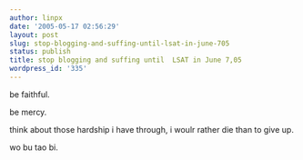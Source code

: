 ```yaml
---
author: linpx
date: '2005-05-17 02:56:29'
layout: post
slug: stop-blogging-and-suffing-until-lsat-in-june-705
status: publish
title: stop blogging and suffing until  LSAT in June 7,05
wordpress_id: '335'
---
```


be faithful.

be mercy.

think about those hardship i have through, i woulr rather die than to give up.

wo bu tao bi.

